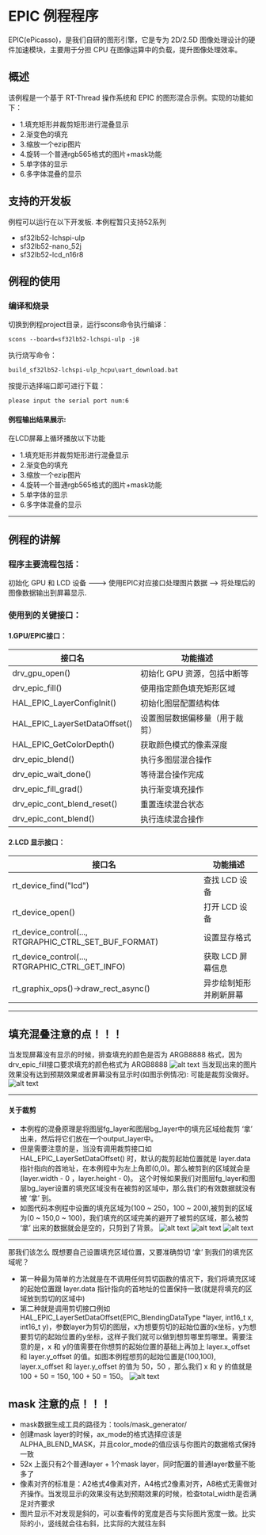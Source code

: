 # EPIC 例程程序
EPIC(ePicasso)，是我们自研的图形引擎，它是专为 2D/2.5D 图像处理设计的硬件加速模块，主要用于分担 CPU 在图像运算中的负载，提升图像处理效率。

## 概述
该例程是一个基于 RT-Thread 操作系统和 EPIC 的图形混合示例。实现的功能如下：
* 1.填充矩形并裁剪矩形进行混叠显示
* 2.渐变色的填充
* 3.缩放一个ezip图片
* 4.旋转一个普通rgb565格式的图片+mask功能
* 5.单字体的显示
* 6.多字体混叠的显示

## 支持的开发板
例程可以运行在以下开发板. 本例程暂只支持52系列
* sf32lb52-lchspi-ulp
* sf32lb52-nano_52j
* sf32lb52-lcd_n16r8

## 例程的使用
### 编译和烧录
切换到例程project目录，运行scons命令执行编译：
```
scons --board=sf32lb52-lchspi-ulp -j8
```
执行烧写命令：
```
build_sf32lb52-lchspi-ulp_hcpu\uart_download.bat
```
按提示选择端口即可进行下载：
```none
please input the serial port num:6
```

#### 例程输出结果展示:
在LCD屏幕上循环播放以下功能
* 1.填充矩形并裁剪矩形进行混叠显示
* 2.渐变色的填充
* 3.缩放一个ezip图片
* 4.旋转一个普通rgb565格式的图片+mask功能
* 5.单字体的显示
* 6.多字体混叠的显示

---

## 例程的讲解
### 程序主要流程包括：
初始化 GPU 和 LCD 设备 ---> 使用EPIC对应接口处理图片数据 --> 将处理后的图像数据输出到屏幕显示.
### 使用到的关键接口：
#### 1.GPU/EPIC接口：
| 接口名                        | 功能描述                         |
|-----------------------------|------------------------------|
| drv_gpu_open()          | 初始化 GPU 资源，包括中断等         |
| drv_epic_fill()        | 使用指定颜色填充矩形区域            |
| HAL_EPIC_LayerConfigInit()| 初始化图层配置结构体               |
| HAL_EPIC_LayerSetDataOffset() | 设置图层数据偏移量（用于裁剪）     |
| HAL_EPIC_GetColorDepth()  | 获取颜色模式的像素深度                   |
| drv_epic_blend()    | 执行多图层混合操作                |
| drv_epic_wait_done()   | 等待混合操作完成                   |
| drv_epic_fill_grad()   | 执行渐变填充操作                   |
| drv_epic_cont_blend_reset()   | 重置连续混合状态                  |
| drv_epic_cont_blend()   | 执行连续混合操作                   |


#### 2.LCD 显示接口：
| 接口名                                       | 功能描述                             |
|-------------------------------------------|----------------------------------|
| rt_device_find("lcd") | 查找 LCD 设备                     |
| rt_device_open()      | 打开 LCD 设备                     |
| rt_device_control(..., RTGRAPHIC_CTRL_SET_BUF_FORMAT) | 设置显存格式              |
| rt_device_control(..., RTGRAPHIC_CTRL_GET_INFO)   | 获取 LCD 屏幕信息             |
| rt_graphix_ops()->draw_rect_async() | 异步绘制矩形并刷新屏幕               |

---

## 填充混叠注意的点！！！
当发现屏幕没有显示的时候，排查填充的颜色是否为 ARGB8888 格式，因为drv_epic_fill接口要求填充的颜色格式为 ARGB8888
![alt text](assets/image1.png)
当发现出来的图片效果没有达到预期效果或者屏幕没有显示时(如图示例情况): 可能是裁剪没做好。
![alt text](assets/fail_show.png)

---

#### 关于裁剪
* 本例程的混叠原理是将图层fg_layer和图层bg_layer中的填充区域给裁剪 ‘拿’ 出来，然后将它们放在一个output_layer中。
* 但是需要注意的是，当没有调用裁剪接口如 HAL_EPIC_LayerSetDataOffset() 时，默认的裁剪起始位置就是 layer.data 指针指向的首地址，在本例程中为左上角即(0,0)。那么被剪到的区域就会是 (layer.width - 0 ，layer.height - 0)。
这个时候如果我们对图层fg_layer和图层bg_layer设置的填充区域没有在被剪的区域中，那么我们的有效数据就没有被 ‘拿’ 到。
* 如图代码本例程中设置的填充区域为(100 ~ 250，100 ~ 200),被剪到的区域为(0 ~ 150,0 ~ 100)，我们填充的区域完美的避开了被剪的区域，那么被剪 ‘拿’ 出来的数据就会是空的，只剪到了背景。
![alt text](assets/image2.png)
![alt text](assets/image4.png)
![alt text](assets/image3.png)
---
那我们该怎么 既想要自己设置填充区域位置，又要准确剪切 ‘拿’ 到我们的填充区域呢？ 
* 第一种最为简单的方法就是在不调用任何剪切函数的情况下，我们将填充区域的起始位置跟 layer.data 指针指向的首地址的位置保持一致(就是将填充的区域放到剪切的区域中) 
* 第二种就是调用剪切接口例如 HAL_EPIC_LayerSetDataOffset(EPIC_BlendingDataType *layer, int16_t x, int16_t y)，参数layer为剪切的图层，x为想要剪切的起始位置的x坐标，y为想要剪切的起始位置的y坐标，这样子我们就可以做到想剪哪里剪哪里。需要注意的是，x 和 y的值需要在你想剪的起始位置的基础上再加上 layer.x_offset 和 layer.y_offset 的值。如图本例程想剪的起始位置是(100,100), layer.x_offset 和 layer.y_offset 的值为 50，50 ，那么我们 x 和 y 的值就是 100 + 50 = 150, 100 + 50 = 150。
![alt text](assets/image5.png)

## mask 注意的点！！！
* mask数据生成工具的路径为：tools/mask_generator/
* 创建mask layer的时候，ax_mode的格式选择应该是ALPHA_BLEND_MASK，并且color_mode的值应该与你图片的数据格式保持一致
* 52x 上面只有2个普通layer + 1个mask layer，同时配置的普通layer数量不能多了
* 像素对齐的标准是：A2格式4像素对齐，A4格式2像素对齐，A8格式无需做对齐操作。当发现显示的效果没有达到预期效果的时候，检查total_width是否满足对齐要求
* 图片显示不对发现是斜的，可以查看传的宽度是否与实际图片宽度一致。比实际的小，竖线就会往右斜，比实际的大就往左斜

